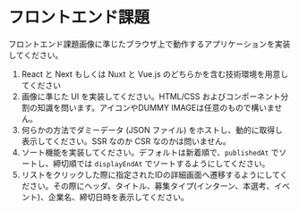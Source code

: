 # フロントエンド課題

フロントエンド課題画像に準じたブラウザ上で動作するアプリケーションを実装してください。

1. React と Next もしくは Nuxt と Vue.js のどちらかを含む技術環境を用意してください
2. 画像に準じた UI を実装してください。HTML/CSS およびコンポーネント分割の知識を問います。アイコンやDUMMY IMAGEは任意のもので構いません。
3. 何らかの方法でダミーデータ (JSON ファイル) をホストし、動的に取得し表示してください。SSR なのか CSR なのかは問いません。
4. ソート機能を実装してください。デフォルトは新着順で、`publishedAt` でソートし、締切順では `displayEndAt` でソートするようにしてください。
5. リストをクリックした際に指定されたIDの詳細画面へ遷移するようにしてください。その際にヘッダ、タイトル、募集タイプ(インターン、本選考、イベント)、企業名、締切日時を表示してください。
